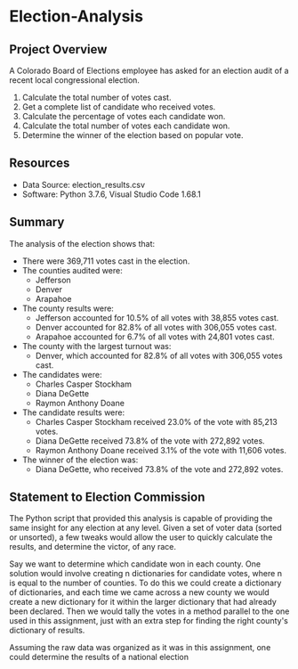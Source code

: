 # Election-Analysis

## Project Overview
A Colorado Board of Elections employee has asked for an election audit of a recent local congressional election.

1. Calculate the total number of votes cast.
2. Get a complete list of candidate who received votes.
3. Calculate the percentage of votes each candidate won.
4. Calculate the total number of votes each candidate won.
5. Determine the winner of the election based on popular vote.

## Resources
- Data Source: election_results.csv
- Software: Python 3.7.6, Visual Studio Code 1.68.1

## Summary
The analysis of the election shows that:
- There were 369,711 votes cast in the election.
- The counties audited were:
  - Jefferson
  - Denver
  - Arapahoe
- The county results were:
  - Jefferson accounted for 10.5% of all votes with 38,855 votes cast.
  - Denver accounted for 82.8% of all votes with 306,055 votes cast.
  - Arapahoe accounted for 6.7% of all votes with 24,801 votes cast.
- The county with the largest turnout was:
  - Denver, which accounted for 82.8% of all votes with 306,055 votes cast.
- The candidates were:
  - Charles Casper Stockham
  - Diana DeGette
  - Raymon Anthony Doane
- The candidate results were:
  - Charles Casper Stockham received 23.0% of the vote with 85,213 votes.
  - Diana DeGette received 73.8% of the vote with 272,892 votes.
  - Raymon Anthony Doane received 3.1% of the vote with 11,606 votes.
- The winner of the election was:
  - Diana DeGette, who received 73.8% of the vote and 272,892 votes.

## Statement to Election Commission
The Python script that provided this analysis is capable of providing the same insight for any election at any level. Given a set of voter data (sorted or unsorted), a few tweaks would allow the user to quickly calculate the results, and determine the victor, of any race.

Say we want to determine which candidate won in each county. One solution would involve creating n dictionaries for candidate votes, where n is equal to the number of counties. To do this we could create a dictionary of dictionaries, and each time we came across a new county we would create a new dictionary for it within the larger dictionary that had already been declared. Then we would tally the votes in a method parallel to the one used in this assignment, just with an extra step for finding the right county's dictionary of results.

Assuming the raw data was organized as it was in this assignment, one could determine the results of a national election 
